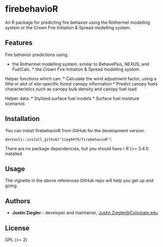 firebehavioR
================

An R package for predicting fire behavior using the Rothermel modelling system or the Crown Fire Initiation & Spread modelling system.

Features
--------

Fire behavior predictions using:
* the Rothermel modelling system, similar to BehavePlus, NEXUS, and FuelCalc.
\* the Crown Fire Initiation & Spread modelling system.

Helper functions which can:
\* Calculate the wind adjustment factor, using a little or alot of site-specific forest canopy information
\* Predict canopy fuels characteristics such as canopy bulk density and canopy fuel load

Helper data:
\* Stylized surface fuel models
\* Surface fuel moisture scenarios

Installation
------------

You can install firebehavioR from GitHub for the development version.

    devtools::install_github("zieg9479/firebehavioR")

There are no package dependencies, but you should have r R (&gt;= 3.4.1) installed.

Usage
-----

The vignette in the above references GitHub repo will help you get up and going.

Authors
-------

-   **Justin Ziegler** - developer and maintainer, <Justin.Ziegler@Colostate.edu>

License
-------

GPL (&gt;= 2)
